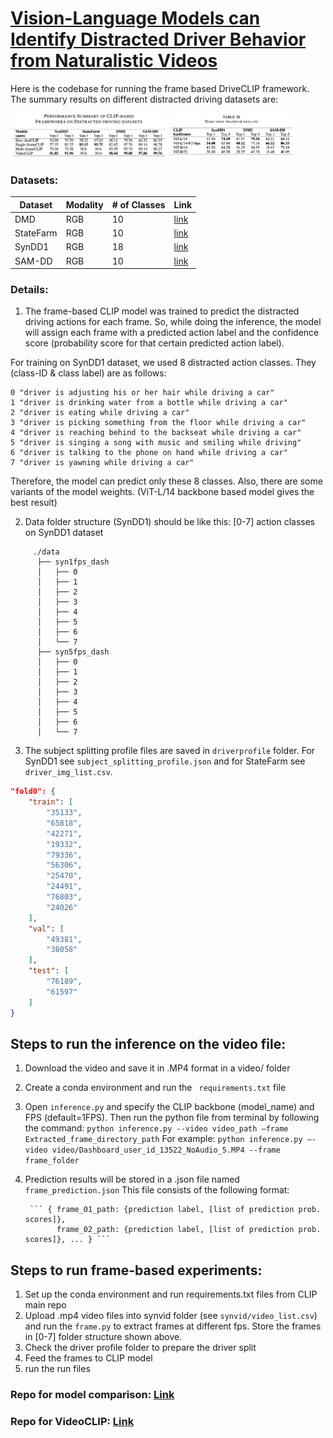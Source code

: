# [Vision-Language Models can Identify Distracted Driver Behavior from Naturalistic Videos](https://arxiv.org/abs/2306.10159)  

Here is the codebase for running the frame based DriveCLIP framework. The summary results on different distracted driving datasets are:

<img src="img/summary_result_clip.png" alt="summary_results" width="250"/> <img src="img/zero-shot_clip.png" alt="zero-shot_results" width="200"/>

### Datasets:
| Dataset  | Modality | # of Classes | Link |
|----------|----------|----------|----------|
| DMD | RGB | 10  | [link](https://dmd.vicomtech.org/) |
| StateFarm | RGB | 10  | [link](https://www.kaggle.com/competitions/state-farm-distracted-driver-detection/data) |
| SynDD1 | RGB | 18 | [link](https://doi.org/10.1016/j.dib.2022.108793) |
| SAM-DD | RGB | 10 | [link](https://yanghh.io/SAM-DD/) |


### Details:
1. The frame-based CLIP model was trained to predict the distracted driving actions for each frame. So, while doing the inference, the model will assign each frame with a predicted action label and the confidence score (probability score for that certain predicted action label).

For training on SynDD1 dataset, we used 8 distracted action classes. They (class-ID & class label) are as follows:
 ```
0 "driver is adjusting his or her hair while driving a car"
1 "driver is drinking water from a bottle while driving a car"
2 "driver is eating while driving a car"
3 "driver is picking something from the floor while driving a car"
4 "driver is reaching behind to the backseat while driving a car"
5 "driver is singing a song with music and smiling while driving"
6 "driver is talking to the phone on hand while driving a car"
7 "driver is yawning while driving a car"
```
 
Therefore, the model can predict only these 8 classes. Also, there are some variants of the model weights. (ViT-L/14 backbone based model gives the best result)


2. Data folder structure (SynDD1) should be like this: [0-7] action classes on SynDD1 dataset

```
     ./data
      ├── syn1fps_dash
      │   ├── 0
      │   ├── 1
      │   ├── 2
      │   ├── 3
      │   ├── 4
      │   ├── 5
      │   ├── 6
      │   └── 7
      ├── syn5fps_dash
      │   ├── 0
      │   ├── 1
      │   ├── 2
      │   ├── 3
      │   ├── 4
      │   ├── 5
      │   ├── 6
      │   └── 7
```

3. The subject splitting profile files are saved in `driverprofile` folder. For SynDD1 see `subject_splitting_profile.json` and for StateFarm see `driver_img_list.csv`.

```json
"fold0": {
    "train": [
        "35133",
        "65818",
        "42271",
        "19332",
        "79336",
        "56306",
        "25470",
        "24491",
        "76803",
        "24026"
    ],
    "val": [
        "49381",
        "38058"
    ],
    "test": [
        "76189",
        "61597"
    ]
}
```
## Steps to run the inference on the video file:

1. Download the video and save it in .MP4 format in a video/ folder
2. Create a conda environment and run the ``` requirements.txt``` file
3. Open ```inference.py``` and specify the CLIP backbone (model_name) and FPS (default=1FPS). Then run the python file from terminal by following the command:
        ```python inference.py --video video_path –frame Extracted_frame_directory_path```
For example:
        ```python inference.py –-video video/Dashboard_user_id_13522_NoAudio_5.MP4 --frame frame_folder```

5. Prediction results will be stored in a .json file named ```frame_prediction.json``` This file consists of the following format:

        ``` { frame_01_path: {prediction label, [list of prediction prob. scores]}, 
              frame_02_path: {prediction label, [list of prediction prob. scores]}, ... } ```


## Steps to run frame-based experiments:
1. Set up the conda environment and run requirements.txt files from CLIP main repo
2. Upload .mp4 video files into synvid folder (see `synvid/video_list.csv`) and run the `frame.py` to extract frames at different fps. Store the frames in [0-7] folder structure shown above.
3. Check the driver profile folder to prepare the driver split
3. Feed the frames to CLIP model 
4. run the run files 

### Repo for model comparison: [Link](https://github.com/suzoosuagr/CLIP_Zahid.git)
### Repo for VideoCLIP: [Link](https://github.com/jiajingchen113322/DeepInsigth.git)
